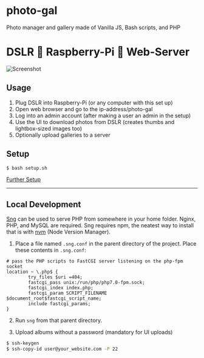 # photo-gal
Photo manager and gallery made of Vanilla JS, Bash scripts, and PHP

# DSLR 🔌 Raspberry-Pi 📡 Web-Server
![Screenshot](https://raw.githubusercontent.com/zvakanaka/photo-gal/master/img/photo-gal.png)  
## Usage
1. Plug DSLR into Raspberry-Pi (or any computer with this set up)
2. Open web browser and go to the ip-address/photo-gal
3. Log into an admin account (after making a user an admin in the setup)
4. Use the UI to download photos from DSLR (creates thumbs and lightbox-sized images too)
5. Optionally upload galleries to a server

## Setup
```sh
$ bash setup.sh
```  

[Further Setup](docs.md)

---
## Local Development
[Sng](https://www.npmjs.com/package/sng) can be used to serve PHP from somewhere in your home folder. Nginx, PHP,  and MySQL are required. Sng requires npm, the neatest way to install that is with [nvm](nvm.sh) (Node Version Manager).

1. Place a file named `.sng.conf` in the parent directory of the project. Place these contents in `.sng.conf`:  
```
# pass the PHP scripts to FastCGI server listening on the php-fpm socket
location ~ \.php$ {
        try_files $uri =404;
        fastcgi_pass unix:/run/php/php7.0-fpm.sock;
        fastcgi_index index.php;
        fastcgi_param SCRIPT_FILENAME $document_root$fastcgi_script_name;
        include fastcgi_params;
}
```

2. Run `sng` from that parent directory.

3. Upload albums without a password (mandatory for UI uploads)
```sh
$ ssh-keygen
$ ssh-copy-id user@your_website.com -P 22
```
